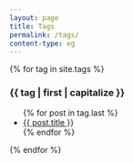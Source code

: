 ```yaml
---
layout: page
title: Tags
permalink: /tags/
content-type: eg
---
```


<div>
    {% for tag in site.tags %}
    <div class="pure-u-1 tags">
        <h3 id="{{ tag | first }}">{{ tag | first | capitalize }}</h3>
        <ul>
        {% for post in tag.last %} 
            <li><a href="{{post.url}}">{{ post.title }}</a></li>
        {% endfor %}
        </ul>
    </div>
    {% endfor %}
    <br/>
    <br/>
</div>
